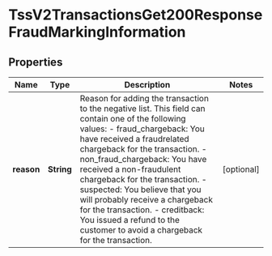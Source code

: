 
# TssV2TransactionsGet200ResponseFraudMarkingInformation

## Properties
Name | Type | Description | Notes
------------ | ------------- | ------------- | -------------
**reason** | **String** | Reason for adding the transaction to the negative list. This field can contain one of the following values: - fraud_chargeback: You have received a fraudrelated chargeback for the transaction. - non_fraud_chargeback: You have received a non-fraudulent chargeback for the transaction. - suspected: You believe that you will probably receive a chargeback for the transaction. - creditback: You issued a refund to the customer to avoid a chargeback for the transaction.  |  [optional]



